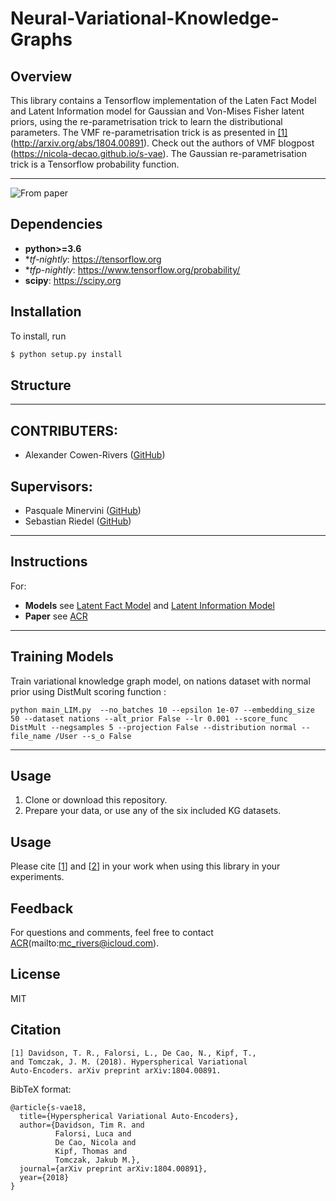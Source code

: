 # Neural-Variational-Knowledge-Graphs

## Overview

This library contains a Tensorflow implementation of the Laten Fact Model and Latent Information model for Gaussian and Von-Mises Fisher latent priors, using the re-parametrisation trick to learn the distributional parameters. The VMF re-parametrisation trick is as presented in [[1]](#citation)(http://arxiv.org/abs/1804.00891). Check out the authors of VMF blogpost (https://nicola-decao.github.io/s-vae). The Gaussian re-parametrisation trick is a Tensorflow probability function.

-------

![From paper](https://imgur.com/a/cDKyYK2.png)

## Dependencies

* **python>=3.6**
* **tf-nightly*: https://tensorflow.org
* **tfp-nightly*: https://www.tensorflow.org/probability/
* **scipy**: https://scipy.org

## Installation

To install, run

```bash
$ python setup.py install
```

## Structure

-------
## CONTRIBUTERS:

- Alexander Cowen-Rivers ([GitHub](https://github.com/acr42))

## Supervisors:

- Pasquale Minervini ([GitHub](https://github.com/pminervini))
- Sebastian Riedel ([GitHub](https://github.com/riedelcastro))

-------

## Instructions

For:
- **Models** see [Latent Fact Model](https://github.com/acr42/Neural-Variational-Knowledge-Graphs/blob/master/vkge/LFM.py) and [Latent Information Model](https://github.com/acr42/Neural-Variational-Knowledge-Graphs/blob/master/vkge/LIM.py)
- **Paper** see [ACR](https://github.com/acr42/)

-------

## Training Models

Train variational knowledge graph model, on nations dataset with normal prior using DistMult scoring function :

```
python main_LIM.py  --no_batches 10 --epsilon 1e-07 --embedding_size 50 --dataset nations --alt_prior False --lr 0.001 --score_func DistMult --negsamples 5 --projection False --distribution normal --file_name /User --s_o False
```
-------

## Usage

1. Clone or download this repository.
2. Prepare your data, or use any of the six included KG datasets.

## Usage

Please cite [[1](#citation)] and [[2](#citation)] in your work when using this library in your experiments.

## Feedback
For questions and comments, feel free to contact [ACR](https://github.com/acr42)(mailto:mc_rivers@icloud.com).

## License
MIT

## Citation
```
[1] Davidson, T. R., Falorsi, L., De Cao, N., Kipf, T.,
and Tomczak, J. M. (2018). Hyperspherical Variational
Auto-Encoders. arXiv preprint arXiv:1804.00891.
```

BibTeX format:
```
@article{s-vae18,
  title={Hyperspherical Variational Auto-Encoders},
  author={Davidson, Tim R. and
          Falorsi, Luca and
          De Cao, Nicola and
          Kipf, Thomas and
          Tomczak, Jakub M.},
  journal={arXiv preprint arXiv:1804.00891},
  year={2018}
}
```
